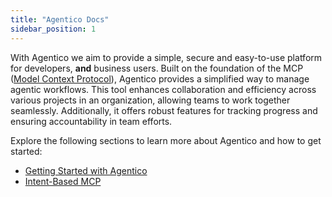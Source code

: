 ```yaml
---
title: "Agentico Docs"
sidebar_position: 1
---
```


With Agentico we aim to provide a simple, secure and easy-to-use platform for developers, **and** business users. Built on the foundation of the MCP ([Model Context Protocol](https://modelcontextprotocol.io/)), Agentico provides a simplified way to manage agentic workflows. This tool enhances collaboration and efficiency across various projects in an organization, allowing teams to work together seamlessly.  Additionally, it offers robust features for tracking progress and ensuring accountability in team efforts.

Explore the following sections to learn more about Agentico and how to get started:

* [Getting Started with Agentico](./intro)
* [Intent-Based MCP](./intent-based-mcp)
